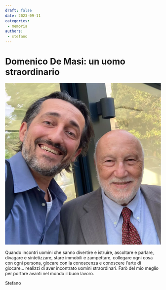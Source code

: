 ```yaml
---
draft: false 
date: 2023-09-11
categories:
 - memoria
authors: 
 - stefano
---
```


# Domenico De Masi: un uomo straordinario

![](../../../assets/images/blog/demasi-cecere.webp)

Quando incontri uomini che sanno divertire e istruire, ascoltare e parlare, divagare e sintetizzare, stare immobili e zampettare, collegare ogni cosa con ogni persona, giocare con la conoscenza e conoscere l'arte di giocare... realizzi di aver incontrato uomini straordinari. Farò del mio meglio per portare avanti nel mondo il buon lavoro.

Stefano 
